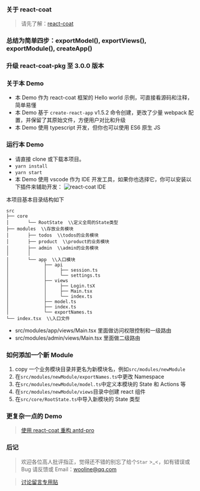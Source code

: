 ### 关于 react-coat

> 请先了解：[react-coat](https://github.com/wooline/react-coat)

### 总结为简单四步：exportModel(), exportViews(), exportModule(), createApp()

### 升级 react-coat-pkg 至 3.0.0 版本

### 关于本 Demo

- 本 Demo 作为 react-coat 框架的 Hello world 示例，可直接看源码和注释，简单易懂
- 本 Demo 基于 `create-react-app` v1.5.2 命令创建，更改了少量 webpack 配置，并保留了其原始文件，方便用户对比和升级
- 本 Demo 使用 typescript 开发，但你也可以使用 ES6 原生 JS

### 运行本 Demo

- 请直接 clone 或下载本项目。
- `yarn install`
- `yarn start`
- 本 Demo 使用 vscode 作为 IDE 开发工具，如果你也选择它，你可以安装以下插件来辅助开发：
  ![react-coat IDE](https://github.com/wooline/react-coat-demo-simple/blob/master/docs/imgs/ide.gif)

本项目基本目录结构如下

```
src
├── core
│       └── RootState  \\定义全局的State类型
├── modules  \\存放业务模块
│       ├── todos  \\todos的业务模块
│       ├── product  \\product的业务模块
│       ├── admin  \\admin的业务模块
│       │
│       └── app  \\入口模块
│             ├── api
│             │     ├── session.ts
│             │     └── settings.ts
│             ├── views
│             │     ├── Login.tsX
│             │     ├── Main.tsx
│             │     └── index.ts
│             ├── model.ts
│             ├── index.ts
│             └── exportNames.ts
└── index.tsx  \\入口文件
```

- src/modules/app/views/Main.tsx 里面做访问权限控制和一级路由
- src/modules/admin/views/Main.tsx 里面做二级路由

### 如何添加一个新 Module

1.  copy 一个业务模块目录并更名为新模块名，例如`src/modules/newModule`
2.  在`src/modules/newModule/exportNames.ts`中更改 Namespace
3.  在`src/modules/newModule/model.ts`中定义本模块的 State 和 Actions 等
4.  在`src/modules/newModule/views`目录中创建 react 组件
5.  在`src/core/RootState.ts`中导入新模块的 State 类型

### 更复杂一点的 Demo

> [使用 react-coat 重构 antd-pro](https://github.com/wooline/react-coat-antd)

### 后记

> 欢迎各位高人批评指正，觉得还不错的别忘了给个`Star` >\_<，如有错误或 Bug 请反馈或 Email：wooline@qq.com

> [讨论留言专用贴](https://github.com/wooline/react-coat-demo-simple/issues/1)
